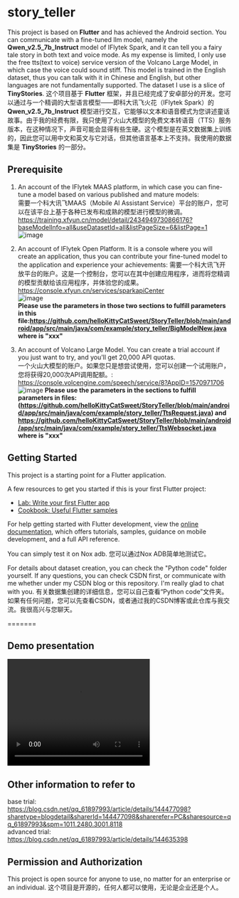 # story_teller

This project is based on **Flutter** and has achieved the Android section. You can communicate with a fine-tuned llm model, namely the **Qwen_v2.5_7b_Instruct** model of IFlytek Spark, and it can tell you a fairy tale story in both text and voice mode. As my expense is limited, I only use the free tts(text to voice) service version of the Volcano Large Model, in which case the voice could sound stiff. This model is trained in the English dataset, thus you can talk with it in Chinese and English, but other languages are not fundamentally supported. The dataset I use is a slice of **TinyStories**.
这个项目基于 **Flutter** 框架，并且已经完成了安卓部分的开发。您可以通过与一个精调的大型语言模型——即科大讯飞火花（IFlytek Spark）的 **Qwen_v2.5_7b_Instruct** 模型进行交互，它能够以文本和语音模式为您讲述童话故事。由于我的经费有限，我只使用了火山大模型的免费文本转语音（TTS）服务版本，在这种情况下，声音可能会显得有些生硬。这个模型是在英文数据集上训练的，因此您可以用中文和英文与它对话，但其他语言基本上不支持。我使用的数据集是 **TinyStories** 的一部分。

## Prerequisite
1. An account of the IFlytek MAAS platform, in which case you can fine-tune a model based on various published and mature models:  
需要一个科大讯飞MAAS（Mobile AI Assistant Service）平台的账户，您可以在该平台上基于各种已发布和成熟的模型进行模型的微调。      
https://training.xfyun.cn/model/detail/2434949730866176?baseModelInfo=all&useDatasetId=all&listPageSize=6&listPage=1  
![image](https://github.com/user-attachments/assets/ddd189c0-9ab2-46c1-b9d4-68acf02111f7)  
2. An account of IFlytek Open Platform. It is a console where you will create an application, thus you can contribute your fine-tuned model to the application and experience your achievements:
需要一个科大讯飞开放平台的账户。这是一个控制台，您可以在其中创建应用程序，进而将您精调的模型贡献给该应用程序，并体验您的成果。       
https://console.xfyun.cn/services/sparkapiCenter  
![image](https://github.com/user-attachments/assets/4716c16e-c411-4379-a522-908bc96bad6e)  
**Please use the parameters in those two sections to fulfill parameters in this file:https://github.com/helloKittyCatSweet/StoryTeller/blob/main/android/app/src/main/java/com/example/story_teller/BigModelNew.java where is "xxx"**  

3. An account of Volcano Large Model. You can create a trial account if you just want to try, and you'll get 20,000 API quotas.  
一个火山大模型的账户。如果您只是想尝试使用，您可以创建一个试用账户，您将获得20,000次API调用配额。:  
https://console.volcengine.com/speech/service/8?AppID=1570971706
![image](https://github.com/user-attachments/assets/e81fb052-a4c2-4ba4-a1ae-f504921ac018)
**Please use the parameters in the sections to fulfill parameters in files:(https://github.com/helloKittyCatSweet/StoryTeller/blob/main/android/app/src/main/java/com/example/story_teller/TtsRequest.java) and https://github.com/helloKittyCatSweet/StoryTeller/blob/main/android/app/src/main/java/com/example/story_teller/TtsWebsocket.java where is "xxx"**  

## Getting Started

This project is a starting point for a Flutter application.

A few resources to get you started if this is your first Flutter project:

- [Lab: Write your first Flutter app](https://docs.flutter.dev/get-started/codelab)
- [Cookbook: Useful Flutter samples](https://docs.flutter.dev/cookbook)

For help getting started with Flutter development, view the
[online documentation](https://docs.flutter.dev/), which offers tutorials,
samples, guidance on mobile development, and a full API reference.

You can simply test it on Nox adb.
您可以通过Nox ADB简单地测试它。  

For details about dataset creation, you can check the "Python code" folder yourself. If any questions, you can check CSDN first, or communicate with me whether under my CSDN blog or this repository. I'm really glad to chat with you.
有关数据集创建的详细信息，您可以自己查看“Python code”文件夹。如果有任何问题，您可以先查看CSDN，或者通过我的CSDN博客或此仓库与我交流。我很高兴与您聊天。  

=======

## Demo presentation
<video width="320" height="240" controls>
  <source src=https://github.com/helloKittyCatSweet/StoryTeller/blob/main/videos/%E7%AB%A5%E8%AF%9D%E6%95%85%E4%BA%8B%E5%AE%B6app.mp4 type="video/mp4">
</video>

## Other information to refer to
base trial:  
https://blog.csdn.net/qq_61897993/article/details/144477098?sharetype=blogdetail&sharerId=144477098&sharerefer=PC&sharesource=qq_61897993&spm=1011.2480.3001.8118  
advanced trial:  
https://blog.csdn.net/qq_61897993/article/details/144635398

## Permission and Authorization
This project is open source for anyone to use, no matter for an enterprise or an individual.
这个项目是开源的，任何人都可以使用，无论是企业还是个人。
